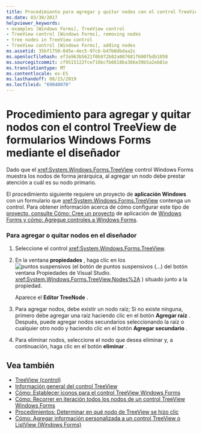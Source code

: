 ```yaml
---
title: Procedimiento para agregar y quitar nodos con el control TreeView de formularios Windows Forms mediante el diseñador
ms.date: 03/30/2017
helpviewer_keywords:
- examples [Windows Forms], TreeView control
- TreeView control [Windows Forms], removing nodes
- tree nodes in TreeView control
- TreeView control [Windows Forms], adding nodes
ms.assetid: 35bf1750-045e-4ec5-97cb-b47b0dbdaa2c
ms.openlocfilehash: ef3a963b5621f0b972b02a007681f600fbdb1050
ms.sourcegitcommit: cf9515122fce716bcfb6618ba366e39b5a2eb81e
ms.translationtype: MT
ms.contentlocale: es-ES
ms.lasthandoff: 08/15/2019
ms.locfileid: "69040070"
---
```

# <a name="how-to-add-and-remove-nodes-with-the-windows-forms-treeview-control-using-the-designer"></a>Procedimiento para agregar y quitar nodos con el control TreeView de formularios Windows Forms mediante el diseñador

Dado que el <xref:System.Windows.Forms.TreeView> control Windows Forms muestra los nodos de forma jerárquica, al agregar un nodo debe prestar atención a cuál es su nodo primario.

El procedimiento siguiente requiere un proyecto de **aplicación Windows** con un formulario que <xref:System.Windows.Forms.TreeView> contenga un control. Para obtener información acerca de cómo configurar este tipo de [proyecto, consulte Cómo: Cree un proyecto](/visualstudio/ide/step-1-create-a-windows-forms-application-project) de aplicación de [Windows Forms y cómo: Agregue controles a Windows Forms](how-to-add-controls-to-windows-forms.md).

### <a name="to-add-or-remove-nodes-in-the-designer"></a>Para agregar o quitar nodos en el diseñador

1. Seleccione el control <xref:System.Windows.Forms.TreeView>.

2. En la ventana **propiedades** , haga clic en los![ **puntos suspensivos** (el botón de puntos suspensivos (...) del botón](./media/visual-studio-ellipsis-button.png)ventana Propiedades de Visual Studio. <xref:System.Windows.Forms.TreeView.Nodes%2A> ) situado junto a la propiedad.

     Aparece el **Editor TreeNode** .

3. Para agregar nodos, debe existir un nodo raíz; Si no existe ninguna, primero debe agregar una raíz haciendo clic en el botón **Agregar raíz** . Después, puede agregar nodos secundarios seleccionando la raíz o cualquier otro nodo y haciendo clic en el botón **Agregar secundario** .

4. Para eliminar nodos, seleccione el nodo que desea eliminar y, a continuación, haga clic en el botón **eliminar** .

## <a name="see-also"></a>Vea también

- [TreeView (control)](treeview-control-windows-forms.md)
- [Información general del control TreeView](treeview-control-overview-windows-forms.md)
- [Cómo: Establecer iconos para el control TreeView Windows Forms](how-to-set-icons-for-the-windows-forms-treeview-control.md)
- [Cómo: Recorrer en iteración todos los nodos de un control TreeView Windows Forms](how-to-iterate-through-all-nodes-of-a-windows-forms-treeview-control.md)
- [Procedimientos: Determinar en qué nodo de TreeView se hizo clic](how-to-determine-which-treeview-node-was-clicked-windows-forms.md)
- [Cómo: Agregar información personalizada a un control TreeView o ListView (Windows Forms)](add-custom-information-to-a-treeview-or-listview-control-wf.md)
